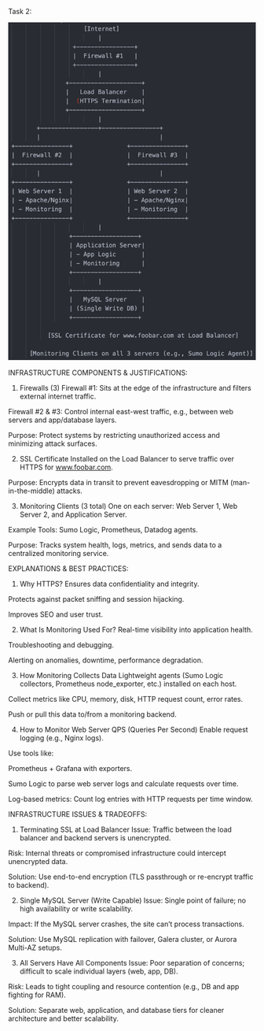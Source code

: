 Task 2:

![alt text](images/2-secured_and_monitored_web_infrastructure.png)

INFRASTRUCTURE COMPONENTS & JUSTIFICATIONS:

1. Firewalls (3)
Firewall #1: Sits at the edge of the infrastructure and filters external internet traffic.

Firewall #2 & #3: Control internal east-west traffic, e.g., between web servers and app/database layers.

Purpose: Protect systems by restricting unauthorized access and minimizing attack surfaces.

2. SSL Certificate
Installed on the Load Balancer to serve traffic over HTTPS for www.foobar.com.

Purpose: Encrypts data in transit to prevent eavesdropping or MITM (man-in-the-middle) attacks.

3. Monitoring Clients (3 total)
One on each server: Web Server 1, Web Server 2, and Application Server.

Example Tools: Sumo Logic, Prometheus, Datadog agents.

Purpose: Tracks system health, logs, metrics, and sends data to a centralized monitoring service.

EXPLANATIONS & BEST PRACTICES:

1. Why HTTPS?
Ensures data confidentiality and integrity.

Protects against packet sniffing and session hijacking.

Improves SEO and user trust.

2. What Is Monitoring Used For?
Real-time visibility into application health.

Troubleshooting and debugging.

Alerting on anomalies, downtime, performance degradation.

3. How Monitoring Collects Data
Lightweight agents (Sumo Logic collectors, Prometheus node_exporter, etc.) installed on each host.

Collect metrics like CPU, memory, disk, HTTP request count, error rates.

Push or pull this data to/from a monitoring backend.

4. How to Monitor Web Server QPS (Queries Per Second)
Enable request logging (e.g., Nginx logs).

Use tools like:

Prometheus + Grafana with exporters.

Sumo Logic to parse web server logs and calculate requests over time.

Log-based metrics: Count log entries with HTTP requests per time window.

INFRASTRUCTURE ISSUES & TRADEOFFS:

1. Terminating SSL at Load Balancer
Issue: Traffic between the load balancer and backend servers is unencrypted.

Risk: Internal threats or compromised infrastructure could intercept unencrypted data.

Solution: Use end-to-end encryption (TLS passthrough or re-encrypt traffic to backend).

2. Single MySQL Server (Write Capable)
Issue: Single point of failure; no high availability or write scalability.

Impact: If the MySQL server crashes, the site can’t process transactions.

Solution: Use MySQL replication with failover, Galera cluster, or Aurora Multi-AZ setups.

3. All Servers Have All Components
Issue: Poor separation of concerns; difficult to scale individual layers (web, app, DB).

Risk: Leads to tight coupling and resource contention (e.g., DB and app fighting for RAM).

Solution: Separate web, application, and database tiers for cleaner architecture and better scalability.